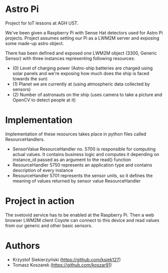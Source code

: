 # Astro Pi
Project for IoT lessons at AGH UST.

We've been given a Raspberry Pi with Sense Hat detectors used for Astro Pi projects.
Project assumes setting our Pi as a LWM2M server and exposing some made-up astro object.

There has been defined and exposed one LWM2M object (3300, Generic Sensor) with three instances representing following resources:
- (0) Level of charging power (Astro-ship batteries are charged using solar panels and we're exposing how much does the ship is faced towards the sun)
- (1) Planet we are currently at (using atmospheric data collected by sensors)
- (2) Number of astronauts on the ship (uses camera to take a picture and OpenCV to detect people at it)

# Implementation
Implementation of these resources takes place in python files called ResourceHandlers.
- SensorValue ResourceHandler no. 5700 is responsible for computing actual values. It contains business logic and computes it depending on instance_id passed as an argument to the read() function
- ResourceHandler 5750 represents an application type and contains description of every instance
- ResourceHandler 5701 represents the sensor units, so it defines the meaning of values returned by sensor value ResourceHandler

# Project in action
The svetovid service has to be enabled at the Raspberry Pi.
Then a web browser LWM2M client Coyote can connect to this device and read values from our generic and other basic sensors.


# Authors
- Krzystof Siekierzyński (https://github.com/ksiek127)
- Tomasz Koszarek (https://github.com/koszar91)

